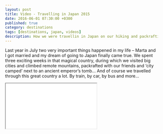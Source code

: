 ```yaml
---
layout: post
title: Video - Travelling in Japan 2015
date: 2016-06-01 07:30:00 +0300
published: true
category: destinations
tags: [destinations, japan, videos]
description: How we were travellin in Japan on our hiking and packrafting trip in 2015.
---
```

Last year in July two very important things happened in my life – Marta and I got married and my dream of going to Japan finally came true. We spent three exciting weeks in that magical country, during which we visited big cities and climbed remote mountains, packrafted with our friends and ‘city camped’ next to an ancient emperor’s tomb… And of course we travelled through this great country a lot. By train, by car, by bus and more…

<div class="embed-responsive embed-responsive-16by9">
    <iframe class="embed-responsive-item" src="//www.youtube.com/embed/Sfyzet0-9c0"></iframe>
</div>
